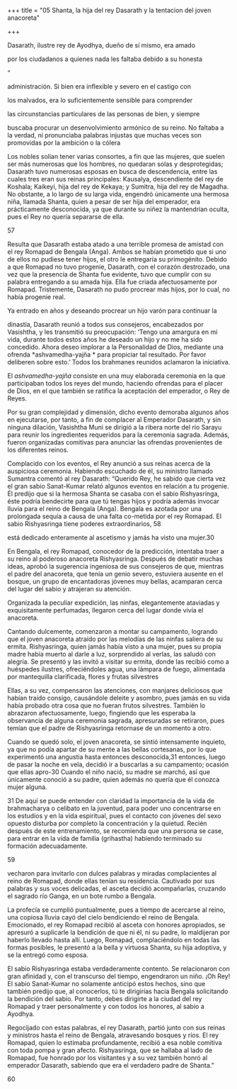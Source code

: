 +++
title = "05 Shanta, la hija del rey Dasarath y la tentacion del joven anacoreta"

+++

Dasarath, ilustre rey de Ayodhya, dueño de sí mismo, era amado 

por los ciudadanos a quienes nada les faltaba debido a su honesta 

“

administración. Si bien era inflexible y severo en el castigo con 

los malvados, era lo suficientemente sensible para comprender 

las circunstancias particulares de las personas de bien, y siempre 

buscaba procurar un desenvolvimiento armónico de su reino. No faltaba a la verdad, ni pronunciaba palabras injustas que muchas veces son promovidas por la ambición o la cólera

Los nobles solían tener varias consortes, a fin que las mujeres, que suelen ser más numerosas que los hombres, no quedaran solas y desprotegidas; Dasarath tuvo numerosas esposas en busca de descendencia, entre las cuales tres eran sus reinas principales: Kausalya, descendiente del rey de Koshala; Kaikeyi, hija del rey de Kekaya; y Sumitra, hija del rey de Magadha. No obstante, a lo largo de su larga vida, engendró únicamente una hermosa niña, llamada Shanta, quien a pesar de ser hija del emperador, era prácticamente desconocida, ya que durante su niñez la mantendrían oculta, pues el Rey no quería separarse de ella. 

57



Resulta que Dasarath estaba atado a una terrible promesa de amistad con el rey Romapad de Bengala \(Anga\). Ambos se habían prometido que si uno de ellos no pudiese tener hijos, el otro le entregaría su primogénito. Debido a que Romapad no tuvo progenie, Dasarath, con el corazón destrozado, una vez que la presencia de Shanta fue evidente, tuvo que cumplir con su palabra entregando a su amada hija. Ella fue criada afectuosamente por Romapad. Tristemente, Dasarath no pudo procrear más hijos, por lo cual, no había progenie real. 

Ya entrado en años y deseando procrear un hijo varón para continuar la 

dinastía, Dasarath reunió a todos sus consejeros, encabezados por Vasishtha, y les transmitió su preocupación: ‘Tengo una amargura en mi vida, durante todos estos años he deseado un hijo y no me ha sido concedido. Ahora deseo implorar a la Personalidad de Dios, mediante una ofrenda *ashvamedha-yajña * para propiciar tal resultado. Por favor deliberen sobre esto.’ Todos los brahmanes reunidos aclamaron la iniciativa. 

El *ashvamedha-yajña* consiste en una muy elaborada ceremonia en la que participaban todos los reyes del mundo, haciendo ofrendas para el placer de Dios, en el que también se ratifica la aceptación del emperador, o Rey de Reyes. 

Por su gran complejidad y dimensión, dicho evento demoraba algunos años en ejecutarse, por tanto, a fin de complacer al Emperador Dasarath, y sin ninguna dilación, Vasishtha Muni se dirigió a la ribera norte del río Sarayu para reunir los ingredientes requeridos para la ceremonia sagrada. Además, fueron organizadas comitivas para anunciar las ofrendas provenientes de los diferentes reinos. 

Complacido con los eventos, el Rey anunció a sus reinas acerca de la auspiciosa ceremonia. Habiendo escuchado de él, su ministro llamado Sumantra comentó al rey Dasarath: “Querido Rey, he sabido que cierta vez el gran sabio Sanat-Kumar relató algunos eventos en relación a tu progenie. Él predijo que si la hermosa Shanta se casaba con el sabio Rishyasringa, éste podría bendecirte para que tú tengas hijos y podría además invocar lluvia para el reino de Bengala \(Anga\). Bengala es azotada por una prolongada sequía a causa de una falta co-metida por el rey Romapad. El sabio Rishyasringa tiene poderes extraordinarios, 58



está dedicado enteramente al ascetismo y jamás ha visto una mujer.30

En Bengala, el rey Romapad, conocedor de la predicción, intentaba traer a su reino al poderoso anacoreta Rishyasringa. Después de debatir muchas ideas, aprobó la sugerencia ingeniosa de sus consejeros de que, mientras el padre del anacoreta, que tenía un genio severo, estuviera ausente en el bosque, un grupo de encantadoras jóvenes muy bellas, acamparan cerca del lugar del sabio y atrajeran su atención. 

Organizada la peculiar expedición, las ninfas, elegantemente ataviadas y exquisitamente perfumadas, llegaron cerca del lugar donde vivía el anacoreta. 

Cantando dulcemente, comenzaron a montar su campamento, logrando que el joven anacoreta atraído por las melodías de las ninfas saliera de su ermita. Rishyasringa, quien jamás había visto a una mujer, pues su propia madre había muerto al darle a luz, sorprendido al verlas, las saludó con alegría. Se presentó y las invitó a visitar su ermita, donde las recibió como a huéspedes ilustres, ofreciéndoles agua, una lámpara de fuego, alimentada por mantequilla clarificada, flores y frutas silvestres

Ellas, a su vez, compensaron las atenciones, con manjares deliciosos que habían traído consigo, causándole deleite y asombro, pues jamás en su vida había probado otra cosa que no fueran frutos silvestres. También lo abrazaron afectuosamente, luego, fingiendo que les esperaba la observancia de alguna ceremonia sagrada, apresuradas se retiraron, pues temían que el padre de Rishyasringa retornase de un momento a otro. 

Cuando se quedó solo, el joven anacoreta, se sintió intensamente inquieto, ya que no podía apartar de su mente a las bellas cortesanas, por lo que experimentó una angustia hasta entonces desconocida,31 entonces, luego de pasar la noche en vela, decidió ir a buscarlas a su campamento; ocasión que ellas apro-30 Cuando el niño nació, su madre se marchó, así que únicamente conoció a su padre, quien además no quería que él conozca mujer alguna. 

31 De aquí se puede entender con claridad la importancia de la vida de brahmacharya o celibato en la juventud, para poder uno concentrarse en los estudios y en la vida espiritual, pues el contacto con jóvenes del sexo opuesto disturba por completo la concentración y la quietud. Recién después de este entrenamiento, se recomienda que una persona se case, para entrar en la vida de familia \(grihastha\) habiendo terminado su formación adecuadamente. 

59



vecharon para invitarlo con dulces palabras y miradas complacientes al reino de Romapad, donde ellas tenían su residencia. Cautivado por sus palabras y sus voces delicadas, el asceta decidió acompañarlas, cruzando el sagrado río Ganga, en un bote rumbo a Bengala. 

La profecía se cumplió puntualmente, pues a tiempo de acercarse al reino, una copiosa lluvia cayó del cielo bendiciendo el reino de Bengala. Emocionado, el rey Romapad recibió al asceta con honores apropiados, se apresuró a suplicarle la bendición de que ni él, ni su padre, lo maldijeran por haberlo llevado hasta allí. Luego, Romapad, complaciéndolo en todas las formas posibles, le presentó a la bella y virtuosa Shanta, su hija adoptiva, y se la entregó como esposa. 

El sabio Rishyasringa estaba verdaderamente contento. Se relacionaron con gran afinidad y, con el transcurso del tiempo, engendraron un niño. ¡Oh Rey\! El sabio Sanat-Kumar no solamente anticipó estos hechos, sino que también predijo que, al conocerlos, tú te dirigirías hacia Bengala solicitando la bendición del sabio. Por tanto, debes dirigirte a la ciudad del rey Romapad y traer personalmente y con todos los honores, al sabio a Ayodhya. 

Regocijado con estas palabras, el rey Dasarath, partió junto con sus reinas y ministros hasta el reino de Bengala, atravesando bosques y ríos. El rey Romapad, quien lo estimaba profundamente, recibió a esa noble comitiva con toda pompa y gran afecto. Rishyasringa, que se hallaba al lado de Romapad, fue honrado por los visitantes y a su vez también honró al emperador Dasarath, sabiendo que era el verdadero padre de Shanta.” 

60


